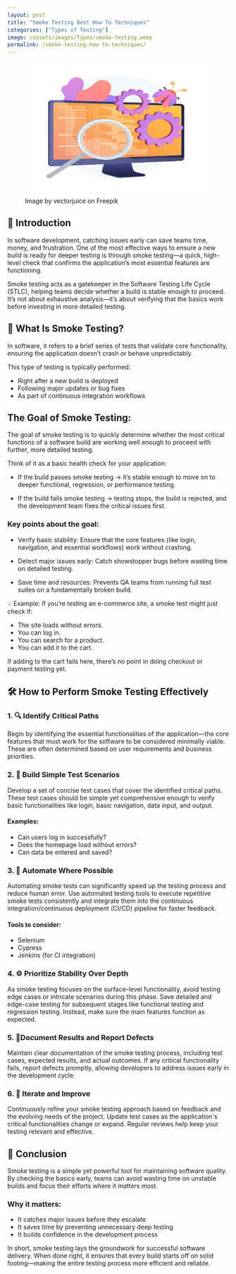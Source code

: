 ```yaml
---
layout: post
title: "Smoke Testing Best How To Techniques"
categories: ["Types of Testing"]
image: /assets/images/Types/smoke-testing.webp
permalink: /smoke-testing-how-to-techniques/
---
```


<figure>
  <img src="/assets/images/Types/smoke-testing.webp" alt="smoke testing techniques" />
  <figcaption>Image by vectorjuice on Freepik</figcaption>
</figure>

## 🧭 Introduction

In software development, catching issues early can save teams time, money, and frustration. One of the most effective ways to ensure a new build is ready for deeper testing is through smoke testing—a quick, high-level check that confirms the application’s most essential features are functioning.

Smoke testing acts as a gatekeeper in the Software Testing Life Cycle (STLC), helping teams decide whether a build is stable enough to proceed. It’s not about exhaustive analysis—it’s about verifying that the basics work before investing in more detailed testing.

## 🧠 What Is Smoke Testing?
In software, it refers to a brief series of tests that validate core functionality, ensuring the application doesn’t crash or behave unpredictably.

This type of testing is typically performed:
- Right after a new build is deployed
- Following major updates or bug fixes
- As part of continuous integration workflows

## The Goal of Smoke Testing: 
The goal of smoke testing is to quickly determine whether the most critical functions of a software build are working well enough to proceed with further, more detailed testing.

Think of it as a basic health check for your application:

- If the build passes smoke testing → it’s stable enough to move on to deeper functional, regression, or performance testing.

- If the build fails smoke testing → testing stops, the build is rejected, and the development team fixes the critical issues first.

### Key points about the goal:

- Verify basic stability:
Ensure that the core features (like login, navigation, and essential workflows) work without crashing.

- Detect major issues early:
Catch showstopper bugs before wasting time on detailed testing.

- Save time and resources:
Prevents QA teams from running full test suites on a fundamentally broken build.

💡 Example:
If you’re testing an e-commerce site, a smoke test might just check if:
- The site loads without errors.
- You can log in.
- You can search for a product.
- You can add it to the cart.

If adding to the cart fails here, there’s no point in doing checkout or payment testing yet.

## 🛠️ How to Perform Smoke Testing Effectively

### 1. 🔍 Identify Critical Paths
Begin by identifying the essential functionalities of the application—the core features that must work for the software to be considered minimally viable. These are often determined based on user requirements and business priorities.

### 2. 🧪 Build Simple Test Scenarios 
Develop a set of concise test cases that cover the identified critical paths. These test cases should be simple yet comprehensive enough to verify basic functionalities like login, basic navigation, data input, and output.

#### Examples:
- Can users log in successfully?
- Does the homepage load without errors?
- Can data be entered and saved?

### 3. 🚀 Automate Where Possible
Automating smoke tests can significantly speed up the testing process and reduce human error. Use automated testing tools to execute repetitive smoke tests consistently and integrate them into the continuous integration/continuous deployment (CI/CD) pipeline for faster feedback.

#### Tools to consider:
- Selenium
- Cypress
- Jenkins (for CI integration)

### 4. ⚙️ Prioritize Stability Over Depth
As smoke testing focuses on the surface-level functionality, avoid testing edge cases or intricate scenarios during this phase. Save detailed and edge-case testing for subsequent stages like functional testing and regression testing. Instead, make sure the main features function as expected.

### 5. 📝Document Results and Report Defects
Maintain clear documentation of the smoke testing process, including test cases, expected results, and actual outcomes. If any critical functionality fails, report defects promptly, allowing developers to address issues early in the development cycle.

### 6. 🔄 Iterate and Improve
Continuously refine your smoke testing approach based on feedback and the evolving needs of the project. Update test cases as the application's critical functionalities change or expand. Regular reviews help keep your testing relevant and effective.

## 🎯 Conclusion
Smoke testing is a simple yet powerful tool for maintaining software quality. By checking the basics early, teams can avoid wasting time on unstable builds and focus their efforts where it matters most.

### Why it matters:

- It catches major issues before they escalate
- It saves time by preventing unnecessary deep testing
- It builds confidence in the development process

In short, smoke testing lays the groundwork for successful software delivery. When done right, it ensures that every build starts off on solid footing—making the entire testing process more efficient and reliable. 
